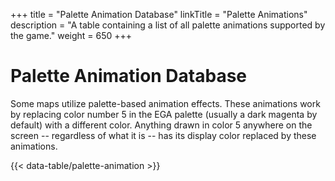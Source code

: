 +++
title = "Palette Animation Database"
linkTitle = "Palette Animations"
description = "A table containing a list of all palette animations supported by the game."
weight = 650
+++

# Palette Animation Database

Some maps utilize palette-based animation effects. These animations work by replacing color number 5 in the EGA palette (usually a dark magenta by default) with a different color. Anything drawn in color 5 anywhere on the screen -- regardless of what it is -- has its display color replaced by these animations.

{{< data-table/palette-animation >}}
